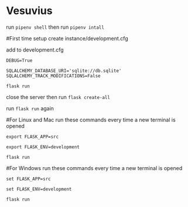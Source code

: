 # Vesuvius
run `pipenv shell`
then run `pipenv intall` 

#First time setup 
create instance/development.cfg

add to development.cfg

```
DEBUG=True

SQLALCHEMY_DATABASE_URI='sqlite://db.sqlite'
SQLALCHEMY_TRACK_MODIFICATIONS=False
```
`flask run` 

close the server then run `flask create-all`

run `flask run` again

#For Linux and Mac 
run these commands every time a new terminal is opened

`export FLASK_APP=src`

`export FLASK_ENV=development`

`flask run`

#For Windows
run these commands every time a new terminal is opened

`set FLASK_APP=src`

`set FLASK_ENV=development`

`flask run`
